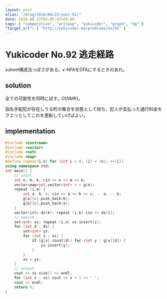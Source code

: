 ```yaml
---
layout: post
alias: "/blog/2016/06/22/yuki-92/"
date: 2016-06-22T04:05:43+09:00
tags: [ "competitive", "writeup", "yukicoder", "graph", "dp" ]
"target_url": [ "http://yukicoder.me/problems/no/92" ]
---
```


# Yukicoder No.92 逃走経路

subset構成法っぽさがある。$\epsilon$-NFAをDFAにするときのあれ。

## solution

全ての可能性を同時に試す。$O(NMK)$。

指名手配犯が存在しうる町の集合を状態として持ち、犯人が支払った通行料金をクエリとしてこれを更新していけばよい。

## implementation

``` c++
#include <iostream>
#include <vector>
#include <set>
#include <map>
#define repeat(i,n) for (int i = 0; (i) < (n); ++(i))
using namespace std;
int main() {
    // input
    int n, m, k; cin >> n >> m >> k;
    vector<map<int,vector<int> > > g(n);
    repeat (i,m) {
        int a, b, c; cin >> a >> b >> c; -- a; -- b;
        g[a][c].push_back(b);
        g[b][c].push_back(a);
    }
    vector<int> ds(k); repeat (i,k) cin >> ds[i];
    // search
    set<int> xs; repeat (i,n) xs.insert(i);
    for (int d : ds) {
        set<int> ys;
        for (int x : xs) {
            if (g[x].count(d)) for (int y : g[x][d]) {
                ys.insert(y);
            }
        }
        xs = ys;
    }
    // output
    cout << xs.size() << endl;
    for (int x : xs) cout << x + 1 << ' ';
    cout << endl;
    return 0;
}
```
